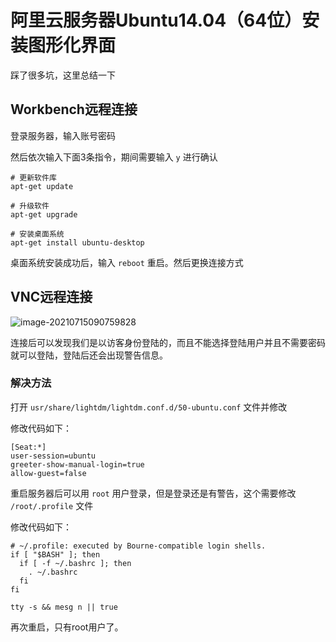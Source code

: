 # 阿里云服务器Ubuntu14.04（64位）安装图形化界面

踩了很多坑，这里总结一下

## Workbench远程连接

登录服务器，输入账号密码

然后依次输入下面3条指令，期间需要输入 `y` 进行确认

```
# 更新软件库
apt-get update

# 升级软件
apt-get upgrade

# 安装桌面系统
apt-get install ubuntu-desktop
```

桌面系统安装成功后，输入 `reboot` 重启。然后更换连接方式

## VNC远程连接

![image-20210715090759828](https://raw.githubusercontent.com/Casten-Wang/Pic/master/20210715090806.png)

连接后可以发现我们是以访客身份登陆的，而且不能选择登陆用户并且不需要密码就可以登陆，登陆后还会出现警告信息。

### 解决方法

打开 `usr/share/lightdm/lightdm.conf.d/50-ubuntu.conf` 文件并修改

修改代码如下：

```
[Seat:*]
user-session=ubuntu
greeter-show-manual-login=true
allow-guest=false
```

重启服务器后可以用 `root` 用户登录，但是登录还是有警告，这个需要修改 `/root/.profile` 文件

修改代码如下：

```
# ~/.profile: executed by Bourne-compatible login shells.
if [ "$BASH" ]; then
  if [ -f ~/.bashrc ]; then
    . ~/.bashrc
  fi
fi

tty -s && mesg n || true
```

再次重启，只有root用户了。